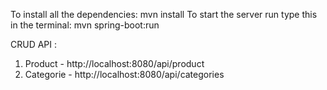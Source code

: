 To install all the dependencies: mvn install
To start the server run type this in the terminal: mvn spring-boot:run

CRUD API :
1. Product - http://localhost:8080/api/product
2. Categorie - http://localhost:8080/api/categories
